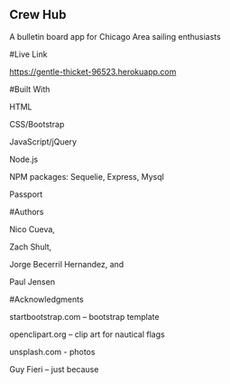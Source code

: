 ## Crew Hub

A bulletin board app for Chicago Area sailing enthusiasts


#Live Link

https://gentle-thicket-96523.herokuapp.com


#Built With

HTML

CSS/Bootstrap

JavaScript/jQuery

Node.js

NPM packages:
	Sequelie, Express, Mysql
	
Passport


#Authors

Nico Cueva,

Zach Shult,

Jorge Becerril Hernandez, and

Paul Jensen


#Acknowledgments

startbootstrap.com – bootstrap template

openclipart.org – clip art for nautical flags

unsplash.com - photos

Guy Fieri – just because
